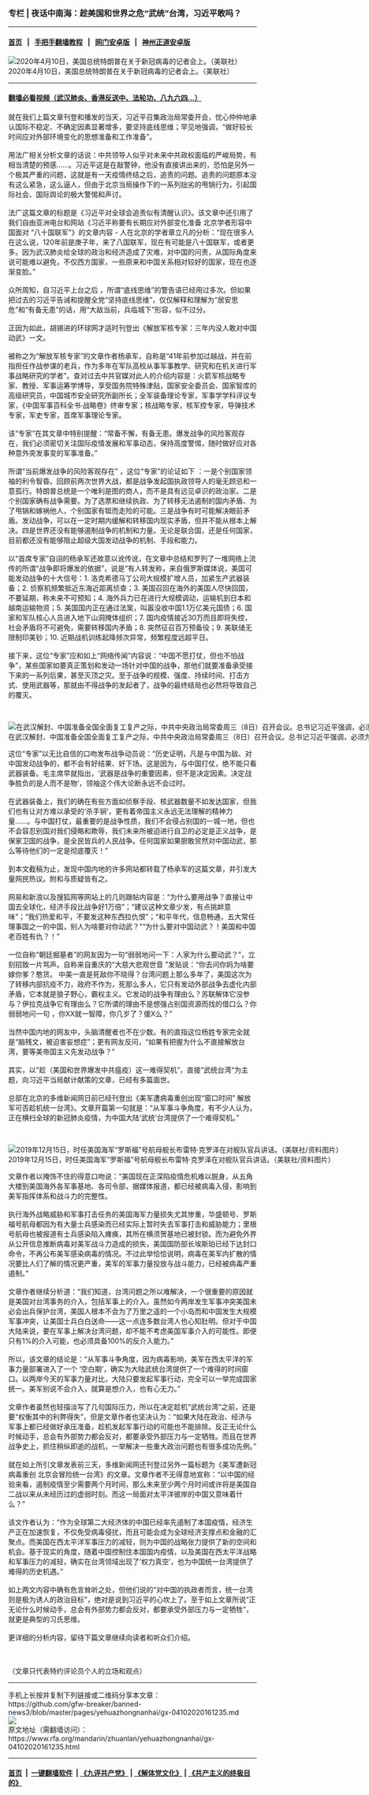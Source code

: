 ### 专栏 | 夜话中南海：趁美国和世界之危“武统”台湾，习近平敢吗？
------------------------

#### [首页](https://github.com/gfw-breaker/banned-news3/blob/master/README.md) &nbsp;&nbsp;|&nbsp;&nbsp; [手把手翻墙教程](https://github.com/gfw-breaker/guides/wiki) &nbsp;&nbsp;|&nbsp;&nbsp; [网门安卓版](https://github.com/oGate2/oGate) &nbsp;&nbsp;|&nbsp;&nbsp; [神州正道安卓版](https://github.com/SzzdOgate/update) 



<div id="headerimg">
 <img alt="2020年4月10日，美国总统特朗普在关于新冠病毒的记者会上。（美联社）" src="https://www.rfa.org/mandarin/zhuanlan/yehuazhongnanhai/gx-04102020161235.html/11.jpg/@@images/8dd57568-e1ed-45b7-9093-cb5e832212b3.jpeg" title="2020年4月10日，美国总统特朗普在关于新冠病毒的记者会上。（美联社）"/>
 <div id="headerimgcontents">
  <div id="headerimgcaption">
   <span>
    2020年4月10日，美国总统特朗普在关于新冠病毒的记者会上。（美联社）
   </span>
   <!-- zoomattribute -->
  </div>
  <!-- headerimgcaption -->
 </div>
 <!-- headerimagecontents -->
</div>

<hr/>


#### [翻墙必看视频（武汉肺炎、香港反送中、法轮功、八九六四...）](https://github.com/gfw-breaker/banned-news3/blob/master/pages/link3.md)

<div id="storytext">
 <div>
  <div class="slot_header">
  </div>
 </div>
 <p>
  就在我们上篇文章刊登和播发的当天，习近平召集政治局常委开会，忧心仲仲地承认国际不稳定、不确定因素显著增多，要坚持底线思维；罕见地强调，“做好较长时间应对外部环境变化的思想准备和工作准备”。
  <br/>
  <br/>
  用法广相关分析文章的话说：中共领导人似乎对未来中共政权面临的严峻局势，有相当清楚的预感……。习近平这是在敲警钟，他没有直接讲出来的，恐怕是另外一个极其严重的问题，这就是有一天疫情终结之后，追责的问题。追责的问题原本没有这么紧急，这么逼人，但由于北京当局操作下的一系列拙劣的甩锅行为，引起国际社会、国际舆论的极大警惕和声讨。
  <br/>
  <br/>
  法广这篇文章的标题是《习近平对全球会追责似有清醒认识》。该文章中还引用了我们自由亚洲电台和网站《习近平称要有长期应对外部变化准备 北京学者形容中国面对 “八十国联军”》的文章内容 - 人在北京的学者章立凡的分析：“现在很多人在这么说，120年前是庚子年，来了八国联军，现在有可能是八十国联军，或者更多。因为武汉肺炎给全球的政治和经济造成了灾难，对中国的问责，从国际角度来说可能难以避免，不仅西方国家，一些原来和中国关系相对较好的国家，现在也逐渐变脸。”
  <br/>
  <br/>
  众所周知，自习近平上台之后 ，所谓“底线思维”的警告语已经用过多次。但如果把过去的习近平告诫和提醒全党“坚持底线思维”，仅仅解释和理解为“居安思危”和“有备无患”的话，用“大敌当前，兵临城下”形容，似不过分。
  <br/>
  <br/>
  正因为如此，胡锡进的环球网才适时刊登出《解放军核专家：三年内没人敢对中国动武》一文。
  <br/>
  <br/>
  被称之为“解放军核专家”的文章作者杨承军，自称是“41年前参加过越战，并在前指担任作战参谋的老兵，作为多年在军队高校从事军事教学、研究和在机关进行军事战略研究的学者”。查对过去中共官媒对此人的介绍内容是：火箭军核战略专家、教授、军事运筹学博导，享受国务院特殊津贴，国家安全委员会、国家智库的高级研究员，中国城市安全研究所副所长；全军装备理论专家，军事学学科评议专家，《中国军事百科全书·战略卷》终审专家；核战略专家，核军控专家，导弹技术专家，军史专家，首席军事理论专家。
  <br/>
  <br/>
  该“专家”在其文章中特别提醒：“常备不懈，有备无患。爆发战争的风险客观存在，我们必须密切关注国际疫情发展和军事动态，保持高度警惕，随时做好应对各种意外突发事变的军事准备。”
  <br/>
  <br/>
  所谓“当前爆发战争的风险客观存在” ，这位“专家”的论证如下 ：一是个别国家领袖的利令智昏。回顾前两次世界大战，都是战争发起国执政领导人的毫无顾忌和一意孤行。特朗普总统是一个唯利是图的商人，而不是具有远见卓识的政治家。二是个别国家确有战争需要。为了选票和继续执政、为了转移无法遏制的国内矛盾、为了甩锅和嫁祸他人，个别国家有铤而走险的可能。三是战争有时可能解决眼前矛盾。发动战争，可以在一定时期内缓解和转移国内现实矛盾，但并不能从根本上解决。四是世界还没有能够遏制战争的机制和力量。无论是联合国，还是任何国家，目前都还没有能够阻止超级大国发动战争的机制、手段和能力。
  <br/>
  <br/>
  以“首席专家”自诩的杨承军还故意以讹传讹，在文章中总结和罗列了一堆网络上流传的所谓“战争即将爆发的依据”，说是“有人转发称，来自俄罗斯媒体说，美国可能发动战争的十大信号：1. 洛克希德马丁公司大规模扩增人员，加紧生产武器装备；2. 侦察机频繁抵近东海近距离侦查；3. 美国召回在海外的美国人尽快回国，不要延期，称未来不可预知；4. 海外兵力已在进行大规模调动，运输机到日本和越南运输物资；5. 美国国内正在通过法案，叫嚣没收中国1.1万亿美元国债；6. 国家和军队核心人员进入地下山洞掩体组织；7. 国内疫情接近30万而且即将失控，社会矛盾将不可避免，需要转移国内矛盾；8. 突然征召百万预备役；9. 美联储无限制印美钞；10. 近期战机训练起降频次异常，频繁程度远超平日。
  <br/>
  <br/>
  接下来，这位“专家”应和如上“网络传闻”内容说：“中国不愿打仗，但也不怕战争”，某些国家如要真正策划和发动一场针对中国的战争，那他们就要准备承受接下来的一系列后果，甚至灭顶之灾。至于战争的规模、强度、持续时间、打击方式、使用武器等，那就由不得战争的发起者了，战争的最终结局也必然将导致自己的覆灭。
 </p>
 <p>
  <br/>
  <div class="image-inline captioned" style="width:1500px;">
   <div style="width:1500px;">
    <img alt="在武汉解封、中国准备全国全面复工复产之际，中共中央政治局常委周三（8日）召开会议。总书记习近平强调，必须为较长时间应对外部环境变化做好准备。（美联社资料图片）" src="https://www.rfa.org/mandarin/yataibaodao/huanjing/gf2-04092020082735.html/AP_19120232027334.jpg" title="在武汉解封、中国准备全国全面复工复产之际，中共中央政治局常委周三（8日）召开会议。总书记习近平强调，必须为较长时间应对外部环境变化做好准备。（美联社资料图片）"/>
   </div>
   <div class="image-caption">
    <span style="width:1500px;">
     在武汉解封、中国准备全国全面复工复产之际，中共中央政治局常委周三（8日）召开会议。总书记习近平强调，必须为较长时间应对外部环境变化做好准备。（美联社资料图片）
    </span>
    <span class="copyright">
    </span>
   </div>
  </div>
 </p>
 <p>
  这位“专家”以无比自信的口吻发布战争动员说：“历史证明，凡是与中国为敌、对中国发动战争的，都不会有好结果、好下场。这是因为，与中国打仗，绝不能只看武器装备。毛主席早就指出，‘武器是战争的重要因素，但不是决定因素。决定战争胜负的是人而不是物’，领袖这个伟大论断永远不会过时。
  <br/>
  <br/>
  在武器装备上，我们的确在有些方面如侦察手段、核武器数量不如发达国家，但我们也有让对方难以承受的‘杀手锏’，更有着帝国主义永远无法理解的精神力量……。与中国打仗，最重要的是战争性质，我们不会侵占别国的一城一地，但也不会容忍别国对我们侵略和欺辱，我们未来所被迫进行自卫的必定是正义战争，是保家卫国的战争，是全民皆兵的人民战争。任何国家如果胆敢贸然对中国动武，那么等待他们的一定是彻底覆灭！”
  <br/>
  <br/>
  到本文截稿为止，发现中国内地的许多网站都转载了杨承军的这篇文章，并引发大量网民热议。附和与质疑皆有之。
  <br/>
  <br/>
  网易和新浪以及搜狐网等网站上的几则跟帖内容是：“为什么要用战争？直接让中国去全球化，经济手段比战争好1万倍”；“建议这种文章少发，有点挑衅意味”；“我们热爱和平，不要发这种东西拉仇恨”；“和平年代，信息畅通，五大常任理事国之一的中国，别人为啥要对你动武？”“为什么要对中国动武？！美国和中国老百姓有仇？！”
  <br/>
  <br/>
  一位自称“朝廷掘墓者”的网友因为一句“弱弱地问一下：人家为什么要动武？”，立刻招致一片骂声。自称来自重庆的“大慈大悲观世音 ”发贴说：“你去问你妈为啥要嫁你爹？憨货。 中美一直是死敌你不晓得？台湾问题上那么多年了，美国这次为了转移内部抗疫不力，政府不作为，死那么多人，它只有发动外部战争去虚化内部矛盾，它本就是狼子野心，霸权主义。它发动的战争有理由么？苏联解体它没参与？伊拉克战争它有理由么？它所谓的理由不是想强占别国资源而找的借口么？你弱弱地问一句 ，你XX就一智障，你几岁了？傻X么？”
  <br/>
  <br/>
  当然中国内地的网友中，头脑清醒者也不在少数。有的直指这位杨姓专家完全就是“脑残文，被迫害妄想症”；更有网友反问，“如果有把握为什么不直接解放台湾，要等美帝国主义先发动战争？”
  <br/>
  <br/>
  其实，以“趁（美国和世界爆发中共瘟疫）这一难得契机”，直接“武统台湾“为主题，向习近平当局献计献策的文章，已经有多篇面世。
  <br/>
  <br/>
  总部在北京的多维新闻网日前已经刊登出《美军遭病毒重创出现“窗口时间” 解放军可否趁机统一台湾》。文章开篇第一句就是：“从军事斗争角度，有不少人认为，正在横扫全球的新冠肺炎疫情，为中国大陆‘武统’台湾提供了一个难得契机。”
 </p>
 <p>
  <br/>
  <div class="image-inline captioned" style="width:1800px;">
   <div style="width:1800px;">
    <img alt="2019年12月15日，时任美国海军“罗斯福”号航母舰长布雷特·克罗泽在对舰队官兵讲话。（美联社/资料图片）" src="https://www.rfa.org/mandarin/pinglun/zhuzhaoji/zzj-04082020095855.html/AP_20095767405203.jpg" title="2019年12月15日，时任美国海军“罗斯福”号航母舰长布雷特·克罗泽在对舰队官兵讲话。（美联社/资料图片）"/>
   </div>
   <div class="image-caption">
    <span style="width:1800px;">
     2019年12月15日，时任美国海军“罗斯福”号航母舰长布雷特·克罗泽在对舰队官兵讲话。（美联社/资料图片）
    </span>
    <span class="copyright">
    </span>
   </div>
  </div>
 </p>
 <p>
  文章作者以掩饰不住的得意口吻说：“美国现在正深陷疫情危机难以脱身，从五角大楼到美国海外各军事基地、各司令部，据媒体报道，都已经被病毒入侵，影响到美军指挥体系和战斗力的完整性。
  <br/>
  <br/>
  执行海外战略威胁和军事打击任务的美国海军力量损失尤其惨重，华盛顿号、罗斯福号航母都因为有大量士兵感染而已经实际上暂时失去军事打击和威胁能力；里根号航母也被报道有士兵感染陷入瘫痪，其所在横须贺基地已被封锁。而为避免外界从公开信息推断病毒对美军战斗力造成的损失，美国国防部长埃斯珀已经下达封口命令，不再公布美军感染病毒的情况。不过此举恰恰说明，病毒在美军内扩散的情况要比人们了解的情况更严重，美军的军事力量投放与战斗能力，已经被病毒严重遏制。”
  <br/>
  <br/>
  文章作者继续分析道：“我们知道，台湾问题之所以难解决，一个很重要的原因就是美国对台湾事务的介入，包括军事上的介入。虽然如今两岸发生军事冲突美国未必会出兵保护台湾，美国人根本不会为了万里之遥的一个小岛而和中国发生大规模军事冲突，让美国士兵白白送命——这一点连多数台湾人也心知肚明。但对于中国大陆来说，要在军事上解决台湾问题，却不能不考虑美国军事介入的可能性。即便只有1%的介入可能，也必须具备100%的反介入能力。”
  <br/>
  <br/>
  所以，该文章的结论是：“从军事斗争角度，因为病毒影响，美军在西太平洋的军事力量部署进入了一个 ‘空白期’，确实为大陆武统台湾提供了一个难得的时间窗口。以两岸今天的军事力量对比，大陆只要发起军事行动，完全可以一举完成国家统一。美军别说不会介入，就算是想介入，也有心无力。”
  <br/>
  <br/>
  文章作者虽然也轻描淡写了几句国际压力，所以在决定趁机“武统台湾”之前，还是要“权衡其中的利弊得失”，但是文章作者也坚决认为：“如果大陆在政治、经济与军事上都已经做好承压准备，趁机发起军事行动的可能也不能排除。反正无论什么时候动手，总会有外部势力都会反对，都要承受外部压力与一定牺牲。而且在世界战争史上，抓住稍纵即逝的战机，一举解决一些重大政治问题也有很多成功先例。”
  <br/>
  <br/>
  就在如上所引文章发表前三天，多维新闻网还刊登过另外一篇标题为《美军遭新冠病毒重创 北京会冒险统一台湾》的文章。文章作者不无得意地宣称：“以中国的经验来看，遏制疫情至少需要两个月时间，那么未来至少两个月时间或许将是美国自二战以来从未经历过的虚弱时刻。而这一局面对太平洋彼岸的中国又意味着什么？”
  <br/>
  <br/>
  该文作者认为：“作为全球第二大经济体的中国已经率先遏制了本国疫情，经济生产正在加速恢复，不仅免受病毒侵扰，而且可能会成为全球经济支撑点和金融的汇聚点。而美国在西太平洋军事压力的减轻，则为中国的战略张力提供了新的空间和机会。基于现实的角度，随着中国控制住本国国内疫情，以及美国在西太平洋战略和军事压力的减轻，确实在台湾领域出现了‘权力真空’，也为中国统一台湾提供了难得的历史机遇。”
  <br/>
  <br/>
  如上两文内容中确有危言耸听之处，但他们说的“对中国的执政者而言，统一台湾则是极为诱人的政治目标”，绝对是说到习近平的心坎上了。至于如上文章所说“正无论什么时候动手，总会有外部势力都会反对，都要承受外部压力与一定牺牲”，就更是典型的习氏思维。
  <br/>
  <br/>
  更详细的分析内容，留待下篇文章继续向读者和听众们介绍。
 </p>
 <p>
  <br/>
  <br/>
  （文章只代表特约评论员个人的立场和观点）
 </p>
</div>

<hr/>
手机上长按并复制下列链接或二维码分享本文章：<br/>
https://github.com/gfw-breaker/banned-news3/blob/master/pages/yehuazhongnanhai/gx-04102020161235.md <br/>
<a href='https://github.com/gfw-breaker/banned-news3/blob/master/pages/yehuazhongnanhai/gx-04102020161235.md'><img src='https://github.com/gfw-breaker/banned-news3/blob/master/pages/yehuazhongnanhai/gx-04102020161235.md.png'/></a> <br/>
原文地址（需翻墙访问）：https://www.rfa.org/mandarin/zhuanlan/yehuazhongnanhai/gx-04102020161235.html


------------------------
#### [首页](https://github.com/gfw-breaker/banned-news3/blob/master/README.md) &nbsp;|&nbsp; [一键翻墙软件](https://github.com/gfw-breaker/nogfw/blob/master/README.md) &nbsp;| [《九评共产党》](https://github.com/gfw-breaker/9ping.md/blob/master/README.md#九评之一评共产党是什么) | [《解体党文化》](https://github.com/gfw-breaker/jtdwh.md/blob/master/README.md) | [《共产主义的终极目的》](https://github.com/gfw-breaker/gczydzjmd.md/blob/master/README.md)


<img src='http://gfw-breaker.win/banned-news3/pages/yehuazhongnanhai/gx-04102020161235.md' width='0px' height='0px'/>